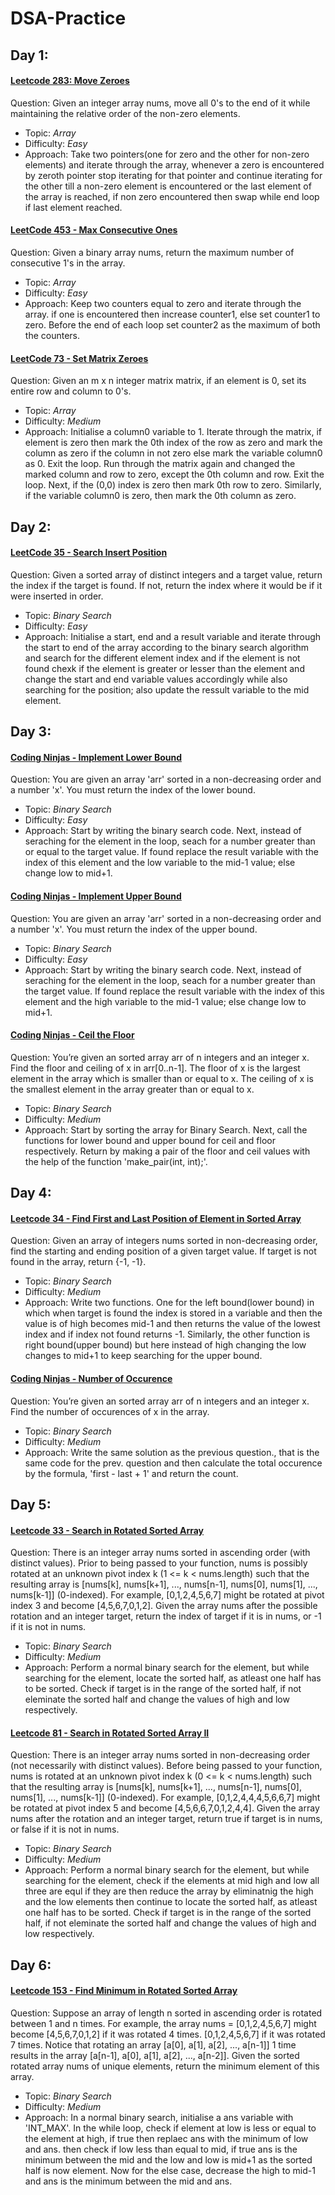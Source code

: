 # DSA-Practice #
## Day 1: ##
  #### [Leetcode 283: Move Zeroes](https://leetcode.com/problems/move-zeroes/) ####
  Question: Given an integer array nums, move all 0's to the end of it while maintaining the relative order of the non-zero elements.
  - Topic: *Array*
  - Difficulty: *Easy*
  - Approach: Take two pointers(one for zero and the other for non-zero elements) and iterate through the array, whenever a zero is encountered by zeroth pointer stop iterating for that pointer and continue iterating for the other till a non-zero element is encountered or the last element of the array is reached, if non zero encountered then swap while end loop if last element reached.

   #### [LeetCode 453 - Max Consecutive Ones](https://leetcode.com/problems/max-consecutive-ones/) ####
   Question: Given a binary array nums, return the maximum number of consecutive 1's in the array.
   - Topic: *Array*
   - Difficulty: *Easy*
   - Approach: Keep two counters equal to zero and iterate through the array. if one is encountered then increase counter1, else set counter1 to zero. Before the end of each loop set counter2 as the maximum of both the counters.

   #### [LeetCode 73 - Set Matrix Zeroes](https://leetcode.com/problems/set-matrix-zeroes/) ####
   Question: Given an m x n integer matrix matrix, if an element is 0, set its entire row and column to 0's.
   - Topic: *Array*
   - Difficulty: *Medium*
   - Approach: Initialise a column0 variable to 1. Iterate through the matrix, if element is zero then mark the 0th index of the row as zero and mark the column as zero if the column in not zero else mark the variable column0 as 0. Exit the loop. Run through the matrix again and changed the marked column and row to zero, except the 0th column and row. Exit the loop. Next, if the (0,0) index is zero then mark 0th row to zero. Similarly, if the variable column0 is zero, then mark the 0th column as zero.

## Day 2: ##
#### [LeetCode 35 - Search Insert Position](https://leetcode.com/problems/search-insert-position/) ####
   Question: Given a sorted array of distinct integers and a target value, return the index if the target is found. If not, return the index where it would be if it were inserted in order.
   - Topic: *Binary Search*
   - Difficulty: *Easy*
   - Approach: Initialise a start, end and a result variable and iterate through the start to end of the array according to the binary search algorithm and search for the different element index and if the element is not found chexk if the element is greater or lesser than the element and change the start and end variable values accordingly while also searching for the position; also update the ressult variable to the mid element.

## Day 3: ##
#### [Coding Ninjas - Implement Lower Bound](https://www.codingninjas.com/codestudio/problems/lower-bound_8165382?utm_source=youtube&utm_medium=affiliate&utm_campaign=codestudio_Striver_BinarySeries) ####
   Question: You are given an array 'arr' sorted in a non-decreasing order and a number 'x'. You must return the index of the lower bound.
   - Topic: *Binary Search*
   - Difficulty: *Easy*
   - Approach: Start by writing the binary search code. Next, instead of seraching for the element in the loop, seach for a number greater than or equal to the target value. If found replace the result variable with the index of this element and the low variable to the mid-1 value; else change low to mid+1.

#### [Coding Ninjas - Implement Upper Bound](https://www.codingninjas.com/codestudio/problems/implement-upper-bound_8165383?utm_source=youtube&utm_medium=affiliate&utm_campaign=codestudio_Striver_BinarySeries) ####
   Question: You are given an array 'arr' sorted in a non-decreasing order and a number 'x'. You must return the index of the upper bound.
   - Topic: *Binary Search*
   - Difficulty: *Easy*
   - Approach: Start by writing the binary search code. Next, instead of seraching for the element in the loop, seach for a number greater than the target value. If found replace the result variable with the index of this element and the high variable to the mid-1 value; else change low to mid+1.

#### [Coding Ninjas - Ceil the Floor](https://www.codingninjas.com/studio/problems/ceiling-in-a-sorted-array_1825401) ####
   Question: You’re given an sorted array arr of n integers and an integer x. Find the floor and ceiling of x in arr\[0..n-1]. The floor of x is the largest element in the array which is smaller than or equal to x. The ceiling of x is the smallest element in the array greater than or equal to x.
   - Topic: *Binary Search*
   - Difficulty: *Medium*
   - Approach: Start by sorting the array for Binary Search. Next, call the functions for lower bound and upper bound for ceil and floor respectively. Return by making a pair of the floor and ceil values with the help of the function 'make_pair(int, int);'.

## Day 4: ##
  #### [Leetcode 34 - Find First and Last Position of Element in Sorted Array](https://leetcode.com/problems/find-first-and-last-position-of-element-in-sorted-array/) ####
  Question: Given an array of integers nums sorted in non-decreasing order, find the starting and ending position of a given target value. If target is not found in the array, return {-1, -1}.
  - Topic: *Binary Search*
  - Difficulty: *Medium*
  - Approach: Write two functions. One for the left bound(lower bound) in which when target is found the index is stored in a variable and then the value is of high becomes mid-1 and then returns the value of the lowest index and if index not found returns -1. Similarly, the other function is right bound(upper bound) but here instead of high changing the low changes to mid+1 to keep searching for the upper bound.

#### [Coding Ninjas - Number of Occurence](https://www.codingninjas.com/studio/problems/occurrence-of-x-in-a-sorted-array_630456) ####
   Question: You’re given an sorted array arr of n integers and an integer x. Find the number of occurences of x in the array.
   - Topic: *Binary Search*
   - Difficulty: *Medium*
   - Approach: Write the same solution as the previous question., that is the same code for the prev. question and then calculate the total occurence by the formula, 'first - last + 1' and return the count.

## Day 5: ##
  #### [Leetcode 33 - Search in Rotated Sorted Array](https://leetcode.com/problems/search-in-rotated-sorted-array/) ####
  Question: There is an integer array nums sorted in ascending order (with distinct values). Prior to being passed to your function, nums is possibly rotated at an unknown pivot index k (1 <= k < nums.length) such that the resulting array is [nums[k], nums[k+1], ..., nums[n-1], nums[0], nums[1], ..., nums[k-1]] (0-indexed). For example, [0,1,2,4,5,6,7] might be rotated at pivot index 3 and become [4,5,6,7,0,1,2]. Given the array nums after the possible rotation and an integer target, return the index of target if it is in nums, or -1 if it is not in nums.
  - Topic: *Binary Search*
  - Difficulty: *Medium*
  - Approach: Perform a normal binary search for the element, but while searching for the element, locate the sorted half, as atleast one half has to be sorted. Check if target is in the range of the sorted half, if not eleminate the sorted half and change the values of high and low respectively.

#### [Leetcode 81 - Search in Rotated Sorted Array II](https://leetcode.com/problems/search-in-rotated-sorted-array-ii/) ####
  Question: There is an integer array nums sorted in non-decreasing order (not necessarily with distinct values). Before being passed to your function, nums is rotated at an unknown pivot index k (0 <= k < nums.length) such that the resulting array is [nums[k], nums[k+1], ..., nums[n-1], nums[0], nums[1], ..., nums[k-1]] (0-indexed). For example, [0,1,2,4,4,4,5,6,6,7] might be rotated at pivot index 5 and become [4,5,6,6,7,0,1,2,4,4]. Given the array nums after the rotation and an integer target, return true if target is in nums, or false if it is not in nums.
  - Topic: *Binary Search*
  - Difficulty: *Medium*
  - Approach: Perform a normal binary search for the element, but while searching for the element, check if the elements at mid high and low all three are equl if they are then reduce the array by eliminatnig the high and the low elements then continue to locate the sorted half, as atleast one half has to be sorted. Check if target is in the range of the sorted half, if not eleminate the sorted half and change the values of high and low respectively.

## Day 6: ##
  #### [Leetcode 153 - Find Minimum in Rotated Sorted Array](https://leetcode.com/problems/find-minimum-in-rotated-sorted-array/) ####
  Question: Suppose an array of length n sorted in ascending order is rotated between 1 and n times. For example, the array nums = [0,1,2,4,5,6,7] might become [4,5,6,7,0,1,2] if it was rotated 4 times. [0,1,2,4,5,6,7] if it was rotated 7 times. Notice that rotating an array [a[0], a[1], a[2], ..., a[n-1]] 1 time results in the array [a[n-1], a[0], a[1], a[2], ..., a[n-2]]. Given the sorted rotated array nums of unique elements, return the minimum element of this array.
  - Topic: *Binary Search*
  - Difficulty: *Medium*
  - Approach: In a normal binary search, initialise a ans variable with 'INT_MAX'. In the while loop, check if element at low is less or equal to the element at high, if true then replaec ans with the minimum of low and ans. then check if low less than equal to mid, if true ans is the minimum between the mid and the low and low is mid+1 as the sorted half is now element. Now for the else case, decrease the high to mid-1 and ans is the minimum between the mid and ans.
